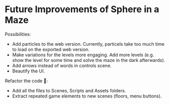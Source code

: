 # Future Improvements of Sphere in a Maze

Possibilities:

- Add particles to the web version. Currently, particels take too much time to load on the exported web version. 
- Make variations for the levels more engaging. Add more levels (e.g. show the level for some time and solve the maze in the dark afterwards).
- Add arrows instead of words in controls scene.
- Beautify the UI.

Refactor the code 🙂:

- Add all the files to Scenes, Scripts and Assets folders.
- Extract repeated game elements to new scenes (floors, menu buttons).
